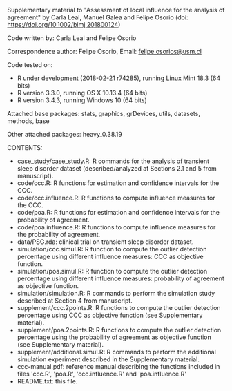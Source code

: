 Supplementary material to "Assessment of local influence for the analysis of agreement" by Carla Leal, Manuel Galea and Felipe Osorio (doi: https://doi.org/10.1002/bimj.201800124)

Code written by: Carla Leal and Felipe Osorio

Correspondence author: Felipe Osorio, Email: felipe.osorios@usm.cl

Code tested on:
- R under development (2018-02-21 r74285), running Linux Mint 18.3 (64 bits)
- R version 3.3.0, running OS X 10.13.4 (64 bits)
- R version 3.4.3, running Windows 10 (64 bits)

Attached base packages: stats, graphics, grDevices, utils, datasets, methods, base

Other attached packages: heavy_0.38.19

CONTENTS:
- case_study/case_study.R: R commands for the analysis of transient sleep disorder
  dataset (described/analyzed at Sections 2.1 and 5 from manuscript).
- code/ccc.R: R functions for estimation and confidence intervals for the CCC.
- code/ccc.influence.R: R functions to compute influence measures for the CCC.
- code/poa.R: R functions for estimation and confidence intervals for the probability of agreement.
- code/poa.influence.R: R functions to compute influence measures for the probability of agreement.
- data/PSG.rda: clinical trial on transient sleep disorder dataset.
- simulation/ccc.simul.R: R function to compute the outlier detection percentage using
  different influence measures: CCC as objective function.
- simulation/poa.simul.R: R function to compute the outlier detection percentage using
  different influence measures: probability of agreement as objective function.
- simulation/simulation.R: R commands to perform the simulation study described at
  Section 4 from manuscript.
- supplement/ccc.2points.R: R functions to compute the outlier detection percentage
  using CCC as objective function (see Supplementary material).
- supplement/poa.2points.R: R functions to compute the outlier detection percentage
  using the probability of agreement as objective function (see Supplementary material).
- supplement/additional.simul.R: R commands to perform the additional simulation experiment
  described in the Supplementary material.
- ccc-manual.pdf: reference manual describing the functions included in files 'ccc.R',
  'poa.R', 'ccc.influence.R' and 'poa.influence.R'
- README.txt: this file.
